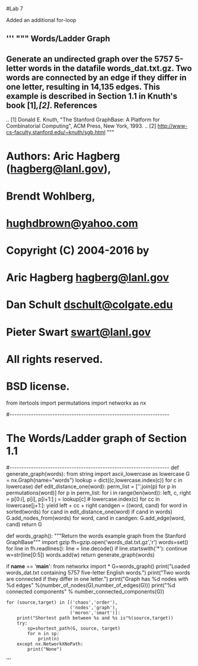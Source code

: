 #Lab 7

Added an additional for-loop

'''
"""
Words/Ladder Graph
------------------
Generate  an undirected graph over the 5757 5-letter words in the
datafile words_dat.txt.gz.  Two words are connected by an edge
if they differ in one letter, resulting in 14,135 edges. This example
is described in Section 1.1 in Knuth's book [1]_,[2]_.
References
----------
.. [1] Donald E. Knuth,
   "The Stanford GraphBase: A Platform for Combinatorial Computing",
   ACM Press, New York, 1993.
.. [2] http://www-cs-faculty.stanford.edu/~knuth/sgb.html
"""
# Authors: Aric Hagberg (hagberg@lanl.gov),
#          Brendt Wohlberg,
#          hughdbrown@yahoo.com

#    Copyright (C) 2004-2016 by
#    Aric Hagberg <hagberg@lanl.gov>
#    Dan Schult <dschult@colgate.edu>
#    Pieter Swart <swart@lanl.gov>
#    All rights reserved.
#    BSD license.
from itertools import permutations
import networkx as nx

#-------------------------------------------------------------------
#   The Words/Ladder graph of Section 1.1
#-------------------------------------------------------------------
def generate_graph(words):
    from string import ascii_lowercase as lowercase
    G = nx.Graph(name="words")
    lookup = dict((c,lowercase.index(c)) for c in lowercase)
    def edit_distance_one(word):
        perm_list = [''.join(p) for p in permutations(word)]
        for p in perm_list:
            for i in range(len(word)):
                left, c, right = p[0:i], p[i], p[i+1:]
                j = lookup[c] # lowercase.index(c)
                for cc in lowercase[j+1:]:
                    yield left + cc + right
    candgen = ((word, cand) for word in sorted(words)
               for cand in edit_distance_one(word) if cand in words)
    G.add_nodes_from(words)
    for word, cand in candgen:
        G.add_edge(word, cand)
    return G

def words_graph():
    """Return the words example graph from the Stanford GraphBase"""
    import gzip
    fh=gzip.open('words_dat.txt.gz','r')
    words=set()
    for line in fh.readlines():
        line = line.decode()
        if line.startswith('*'):
            continue
        w=str(line[0:5])
        words.add(w)
    return generate_graph(words)

if __name__ == '__main__':
    from networkx import *
    G=words_graph()
    print("Loaded words_dat.txt containing 5757 five-letter English words.")
    print("Two words are connected if they differ in one letter.")
    print("Graph has %d nodes with %d edges"
          %(number_of_nodes(G),number_of_edges(G)))
    print("%d connected components" % number_connected_components(G))

    for (source,target) in [('chaos','order'),
                            ('nodes','graph'),
                            ('moron','smart')]:
        print("Shortest path between %s and %s is"%(source,target))
        try:
            sp=shortest_path(G, source, target)
            for n in sp:
                print(n)
        except nx.NetworkXNoPath:
            print("None")

'''
